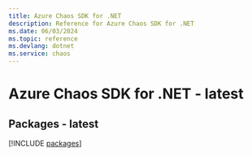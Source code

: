 ```yaml
---
title: Azure Chaos SDK for .NET
description: Reference for Azure Chaos SDK for .NET
ms.date: 06/03/2024
ms.topic: reference
ms.devlang: dotnet
ms.service: chaos
---
```

# Azure Chaos SDK for .NET - latest
## Packages - latest
[!INCLUDE [packages](chaos-index.md)]